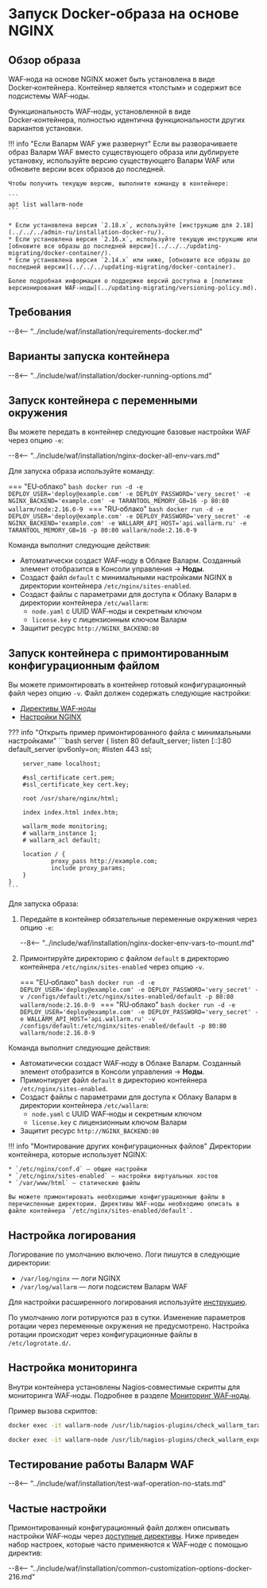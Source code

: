 [doc-ip-blocking]:            configure-ip-blocking-ru.md
[doc-wallarm-mode]:           configure-parameters-ru.md#wallarm_mode
[doc-config-params]:          configure-parameters-ru.md
[doc-monitoring]:             monitoring/intro.md
[waf-mode-instr]:                   configure-wallarm-mode.md
[logging-instr]:                    configure-logging.md
[proxy-balancer-instr]:             using-proxy-or-balancer-ru.md
[scanner-whitelisting-instr]:       scanner-ips-whitelisting.md
[process-time-limit-instr]:         configure-parameters-ru.md#wallarm_process_time_limit
[default-ip-blocking-settings]:     configure-ip-blocking-nginx-ru.md
[wallarm-acl-directive]:            configure-parameters-ru.md#wallarm_acl
[allocating-memory-guide]:          configuration-guides/allocate-resources-for-waf-node.md
[enable-libdetection-docs]:         configure-parameters-ru.md#wallarm_enable_libdetection

# Запуск Docker‑образа на основе NGINX

## Обзор образа

WAF‑нода на основе NGINX может быть установлена в виде Docker‑контейнера. Контейнер является «толстым» и содержит все подсистемы WAF‑ноды.

Функциональность WAF‑ноды, установленной в виде Docker‑контейнера, полностью идентична функциональности других вариантов установки.

!!! info "Если Валарм WAF уже развернут"
    Если вы разворачиваете образ Валарм WAF вместо существующего образа или дублируете установку, используйте версию существующего Валарм WAF или обновите версии всех образов до последней.

    Чтобы получить текущую версию, выполните команду в контейнере: 

    ```
    apt list wallarm-node
    ```

    * Если установлена версия `2.18.x`, используйте [инструкцию для 2.18](../../../admin-ru/installation-docker-ru/).
    * Если установлена версия `2.16.x`, используйте текущую инструкцию или [обновите все образы до последней версии](../../../updating-migrating/docker-container/).
    * Если установлена версия `2.14.x` или ниже, [обновите все образы до последней версии](../../../updating-migrating/docker-container).
    
    Более подробная информация о поддержке версий доступна в [политике версионирования WAF‑ноды](../updating-migrating/versioning-policy.md).

## Требования

--8<-- "../include/waf/installation/requirements-docker.md"

## Варианты запуска контейнера

--8<-- "../include/waf/installation/docker-running-options.md"

## Запуск контейнера с переменными окружения

Вы можете передать в контейнер следующие базовые настройки WAF через опцию `-e`:

--8<-- "../include/waf/installation/nginx-docker-all-env-vars.md"

Для запуска образа используйте команду:

=== "EU‑облако"
    ```bash
    docker run -d -e DEPLOY_USER='deploy@example.com' -e DEPLOY_PASSWORD='very_secret' -e NGINX_BACKEND='example.com' -e TARANTOOL_MEMORY_GB=16 -p 80:80 wallarm/node:2.16.0-9
    ```
=== "RU‑облако"
    ```bash
    docker run -d -e DEPLOY_USER='deploy@example.com' -e DEPLOY_PASSWORD='very_secret' -e NGINX_BACKEND='example.com' -e WALLARM_API_HOST='api.wallarm.ru' -e TARANTOOL_MEMORY_GB=16 -p 80:80 wallarm/node:2.16.0-9
    ```

Команда выполнит следующие действия:

* Автоматически создаст WAF‑ноду в Облаке Валарм. Созданный элемент отобразится в Консоли управления → **Ноды**.
* Создаст файл `default` с минимальными настройками NGINX в директории контейнера `/etc/nginx/sites-enabled`.
* Создаст файлы с параметрами для доступа к Облаку Валарм в директории контейнера `/etc/wallarm`:
    * `node.yaml` с UUID WAF‑ноды и секретным ключом
    * `license.key` с лицензионным ключом Валарм
* Защитит ресурс `http://NGINX_BACKEND:80`

## Запуск контейнера с примонтированным конфигурационным файлом

Вы можете примонтировать в контейнер готовый конфигурационный файл через опцию `-v`. Файл должен содержать следующие настройки:

* [Директивы WAF‑ноды](configure-parameters-ru.md)
* [Настройки NGINX](https://nginx.org/ru/docs/beginners_guide.html)

??? info "Открыть пример примонтированного файла с минимальными настройками"
    ```bash
    server {
        listen 80 default_server;
        listen [::]:80 default_server ipv6only=on;
        #listen 443 ssl;

        server_name localhost;

        #ssl_certificate cert.pem;
        #ssl_certificate_key cert.key;

        root /usr/share/nginx/html;

        index index.html index.htm;

        wallarm_mode monitoring;
        # wallarm_instance 1;
        # wallarm_acl default;

        location / {
                proxy_pass http://example.com;
                include proxy_params;
        }
    }
    ```

Для запуска образа:

1. Передайте в контейнер обязательные переменные окружения через опцию `-e`:

    --8<-- "../include/waf/installation/nginx-docker-env-vars-to-mount.md"

2. Примонтируйте директорию с файлом `default` в директорию контейнера `/etc/nginx/sites-enabled` через опцию `-v`.

    === "EU‑облако"
        ```bash
        docker run -d -e DEPLOY_USER='deploy@example.com' -e DEPLOY_PASSWORD='very_secret' -v /configs/default:/etc/nginx/sites-enabled/default -p 80:80 wallarm/node:2.16.0-9
        ```
    === "RU‑облако"
        ```bash
        docker run -d -e DEPLOY_USER='deploy@example.com' -e DEPLOY_PASSWORD='very_secret' -e WALLARM_API_HOST='api.wallarm.ru' -v /configs/default:/etc/nginx/sites-enabled/default -p 80:80 wallarm/node:2.16.0-9
        ```

Команда выполнит следующие действия:

* Автоматически создаст WAF‑ноду в Облаке Валарм. Созданный элемент отобразится в Консоли управления → **Ноды**.
* Примонтирует файл `default` в директорию контейнера `/etc/nginx/sites-enabled`.
* Создаст файлы с параметрами для доступа к Облаку Валарм в директории контейнера `/etc/wallarm`:
    * `node.yaml` с UUID WAF‑ноды и секретным ключом
    * `license.key` с лицензионным ключом Валарм
* Защитит ресурс `http://NGINX_BACKEND:80`

!!! info "Монтирование других конфигурационных файлов"
    Директории контейнера, которые использует NGINX:

    * `/etc/nginx/conf.d` — общие настройки
    * `/etc/nginx/sites-enabled` — настройки виртуальных хостов
    * `/var/www/html` — статические файлы

    Вы можете примонтировать необходимые конфигурационные файлы в перечисленные директории. Директивы WAF‑ноды необходимо описать в файле контейнера `/etc/nginx/sites-enabled/default`.

## Настройка логирования

Логирование по умолчанию включено. Логи пишутся в следующие директории:

* `/var/log/nginx` — логи NGINX
* `/var/log/wallarm` — логи подсистем Валарм WAF

Для настройки расширенного логирования используйте [инструкцию](configure-logging.md).

По умолчанию логи ротируются раз в сутки. Изменение параметров ротации через переменные окружения не предусмотрено. Настройка ротации происходит через конфигурационные файлы в `/etc/logrotate.d/`.

## Настройка мониторинга

Внутри контейнера установлены Nagios‑совместимые скрипты для мониторинга WAF‑ноды. Подробнее в разделе [Мониторинг WAF‑ноды][doc-monitoring].

Пример вызова скриптов:

``` bash
docker exec -it wallarm-node /usr/lib/nagios-plugins/check_wallarm_tarantool_timeframe -w 1800 -c 900
```

``` bash
docker exec -it wallarm-node /usr/lib/nagios-plugins/check_wallarm_export_delay -w 120 -c 300
```

## Тестирование работы Валарм WAF

--8<-- "../include/waf/installation/test-waf-operation-no-stats.md"

## Частые настройки

Примонтированный конфигурационный файл должен описывать настройки WAF‑ноды через [доступные директивы](configure-parameters-ru.md). Ниже приведен набор настроек, которые часто применяются к WAF‑ноде с помощью директив:

--8<-- "../include/waf/installation/common-customization-options-docker-216.md"